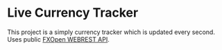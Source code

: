 # Live Currency Tracker

This project is a simply currency tracker which is updated every second. Uses public [FXOpen WEBREST API](https://ticktrader.fxopen.com/webapi).